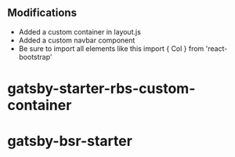 ## Modifications 

- Added a custom container in layout.js
- Added a custom navbar component 
- Be sure to import all elements like this import { Col } from 'react-bootstrap'

# gatsby-starter-rbs-custom-container

# gatsby-bsr-starter
